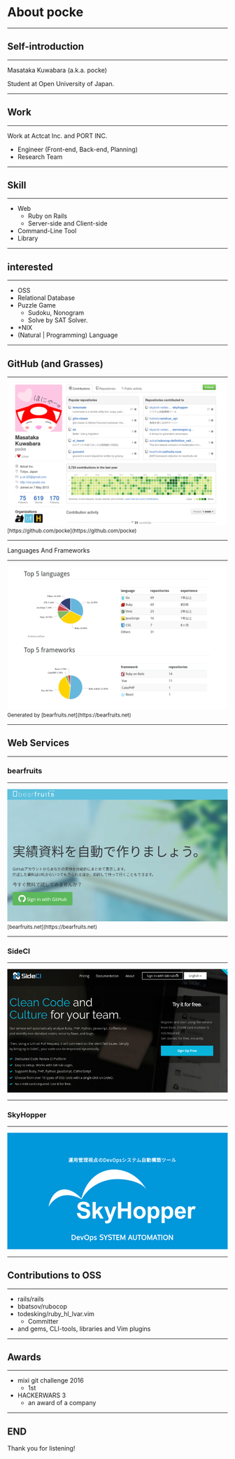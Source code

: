 # About pocke

---

## Self-introduction


---

Masataka Kuwabara (a.k.a. pocke)

Student at Open University of Japan.


---

## Work

---

Work at Actcat Inc. and PORT INC.

- Engineer (Front-end, Back-end, Planning)
- Research Team

---

## Skill

---

- Web
  - Ruby on Rails
  - Server-side and Client-side
- Command-Line Tool
- Library

---

## interested

---

- OSS
- Relational Database
- Puzzle Game
  - Sudoku, Nonogram
  - Solve by SAT Solver.
- *NIX
- (Natural | Programming) Language

---

## GitHub (and Grasses)

---

<img src="github.png" alt="screen shot of GitHub">
<small>
[https://github.com/pocke](https://github.com/pocke)
</small>



---

Languages And Frameworks


---

<img src="bearfruits.png" alt="Go, Ruby, VimL, JavaScript...">
<small>
Generated by [bearfruits.net](https://bearfruits.net)
</small>

---


## Web Services

---

### bearfruits

---


<img src="bearfruits_lp.png" alt="bearfruits.net">
<small>
[bearfruits.net](https://bearfruits.net)
</small>


---


### SideCI

---

<img src="sideci_lp.png" alt="sideci">


---

### SkyHopper

---

<img src="skyhopper.png" alt="sideci">

---



## Contributions to OSS

---

- rails/rails
- bbatsov/rubocop
- todesking/ruby_hl_lvar.vim
  - Committer
- and gems, CLI-tools, libraries and Vim plugins

---

## Awards

---

- mixi git challenge 2016
  - 1st
- HACKERWARS 3
  - an award of a company


---

## END

Thank you for listening!

